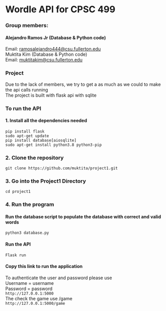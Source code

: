 # Wordle API for CPSC 499
### Group members: <br/> 
#### Alejandro Ramos Jr (Database & Python code) <br/>
Email: ramosalejandro444@csu.fullerton.edu </br> 
Muktita Kim (Database & Python code) <br/> 
Email: muktitakim@csu.fullerton.edu </br>

### Project </br>
Due to the lack of members, we try to get a as much as we could to make the api calls running </br>
The project is built with flask api with sqlite </br>

### To run the API
#### 1. Install all the dependencies needed
```pip install flask``` <br/>
```sudo apt-get update``` <br/>
```pip install database[aiosqlite]``` <br/>
```sudo apt-get install python3.8 python3-pip``` <br/>
### 2.  Clone the repository 
``git clone https://github.com/muktita/project1.git ``

### 3. Go into the Project1 Directory 
```cd project1```
### 4. Run the program
#### Run the database script to populate the database with correct and valid words
```python3 database.py```
#### Run the API 
```Flask run```

#### Copy this link to run the application
To authenticate the user and password please use <br/>
Username =  username <br/>
Password = password <br/> 
```http://127.0.0.1:5000```<br/>
The check the game use /game <br/>
```http://127.0.0.1:5000/game```


